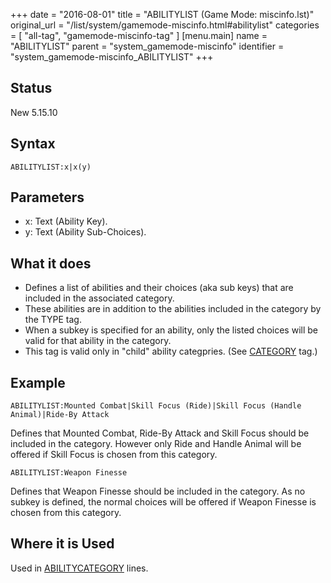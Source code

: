 +++
date = "2016-08-01"
title = "ABILITYLIST (Game Mode: miscinfo.lst)"
original_url = "/list/system/gamemode-miscinfo.html#abilitylist"
categories = [ "all-tag", "gamemode-miscinfo-tag" ]
[menu.main]
    name = "ABILITYLIST"
    parent = "system_gamemode-miscinfo"
    identifier = "system_gamemode-miscinfo_ABILITYLIST"
+++

## Status

New 5.15.10

## Syntax

`ABILITYLIST:x|x(y)`

## Parameters

-   x: Text (Ability Key).
-   y: Text (Ability Sub-Choices).



What it does
------------

-   Defines a list of abilities and their choices (aka sub keys) that
    are included in the associated category.
-   These abilities are in addition to the abilities included in the
    category by the TYPE tag.
-   When a subkey is specified for an ability, only the listed choices
    will be valid for that ability in the category.
-   This tag is valid only in "child" ability categpries. (See
    [CATEGORY](/list/system/gamemode-miscinfo/category.html) tag.)

Example
-------

`ABILITYLIST:Mounted Combat|Skill Focus (Ride)|Skill Focus (Handle Animal)|Ride-By Attack`

Defines that Mounted Combat, Ride-By Attack and Skill Focus should be
included in the category. However only Ride and Handle Animal will be
offered if Skill Focus is chosen from this category.

`ABILITYLIST:Weapon Finesse`

Defines that Weapon Finesse should be included in the category. As no
subkey is defined, the normal choices will be offered if Weapon Finesse
is chosen from this category.

Where it is Used
----------------

Used in
[ABILITYCATEGORY](/list/system/gamemode-miscinfo/abilitycategory.html)
lines.

